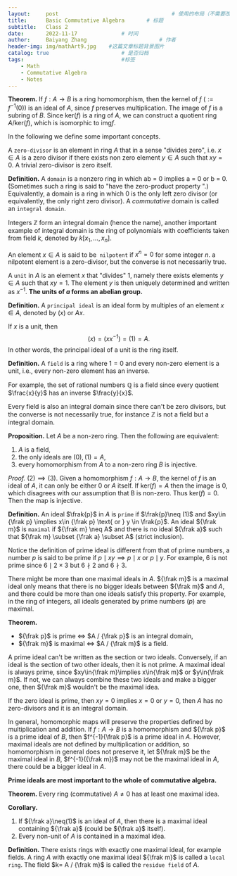 ```yaml
---
layout:     post   				                    # 使用的布局（不需要改）
title:      Basic Commutative Algebra		# 标题 
subtitle:   Class 2
date:       2022-11-17 				# 时间
author:     Baiyang Zhang 						# 作者
header-img: img/mathArt9.jpg 	#这篇文章标题背景图片
catalog: true 						# 是否归档
tags:								#标签
    - Math
    - Commutative Algebra
    - Notes
---
```


**Theorem.** If $f:A\to B$ is a ring homomorphism, then the kernel of $f$ ($:= f^{-1}(0)$) is an ideal of $A$, since $f$ preserves multiplication. The image of $f$ is a subring of $B$. Since $\text{ker}(f)$ is a ring of $A$, we can construct a quotient ring $A / \text{ker}(f)$, which is isomorphic to $\text{img} f$.

In the following we define some important concepts. 

A `zero-divisor` is an element in ring $A$ that in a sense "divides zero", i.e. $x\in A$ is a zero divisor if there exists non zero element $y\in A$ such that $xy=0$. A trivial zero-divisor is zero itself.

**Definition.** A `domain` is a nonzero ring in which ab = 0 implies a = 0 or b = 0. (Sometimes such a ring is said to "have the zero-product property ".) Equivalently, a domain is a ring in which 0 is the only left zero divisor (or equivalently, the only right zero divisor). A *commutative* domain is called an `integral domain`.

Integers $\mathbb{Z}$ form an integral domain (hence the name), another important example of integral domain is the ring of polynomials with coefficients taken from field $k$, denoted by $k[x_{1},\dots,x_{n}]$.

An element $x\in A$ is said to be` nilpotent` if $x^n = 0$ for some integer $n$. a nilpotent element is a zero-divisor, but the converse is not necessarily true. 

A `unit` in $A$ is an element $x$ that "divides" 1, namely there exists elements  $y\in A$ such that $xy=1$. The element $y$ is then uniquely determined and written as $x^{-1}$. **The units of $a$ forms an abelian group.** 

**Definition.** A `principal ideal` is an ideal form by multiples of an element $x\in A$, denoted by $(x)$ or $Ax$. 

If $x$ is a unit, then 
$$
(x) = (x x^{-1}) = (1) = A.
$$
In other words, the principal ideal of a unit is the ring itself. 

**Definition.** A `field` is a ring where $1 = 0$ and every non-zero element is a unit, i.e., every non-zero element has an inverse. 

For example, the set of rational numbers $\mathbb{Q}$ is a field since every quotient $\frac{x}{y}$ has an inverse $\frac{y}{x}$. 

Every field is also an integral domain since there can't be zero divisors, but the converse is not necessarily true, for instance $\mathbb{Z}$ is not a field but a integral domain.

**Proposition.** Let $A$ be a non-zero ring. Then the following are equivalent:
1. $A$ is a field,
2. the only ideals are $(0),(1)=A$,
3. every homomorphism from $A$ to a non-zero ring $B$ is injective. 

*Proof.*  $(2)\implies(3)$. Given a homomorphism $f: A\to B$, the kernel of $f$ is an ideal of $A$, it can only be either $0$ or $A$ itself. If $\text{ker}(f) = A$ then the image is 0, which disagrees with our assumption that B is non-zero. Thus $\text{ker}(f)=0$. Then the map is injective.

**Definition.** An ideal $\frak{p}$ in $A$ is `prime` if $\frak{p}\neq (1)$ and $xy\in {\frak p} \implies x\in {\frak p} \text{ or } y \in \frak{p}$. An ideal ${\frak m}$ is `maximal` if ${\frak m} \neq A$ and there is no ideal ${\frak a}$ such that ${\frak m} \subset {\frak a} \subset A$ (strict inclusion). 

Notice the definition of prime ideal is different from that of prime numbers, a number $p$ is said to be prime if $p \mid xy\implies p\mid x \text{ or } p\mid y$. For example, 6 is not prime since $6\mid 2\times 3$ but $6\nmid 2$ and $6\nmid 3$. 

There might be more than one maximal ideals in $A$. ${\frak m}$ is a maximal ideal only means that there is no bigger ideals between ${\frak m}$ and $A$, and there could be more than one ideals satisfy this property. For example, in the ring of integers, all ideals generated by prime numbers $(p)$ are maximal. 

**Theorem.**
- ${\frak p}$ is prime $\Leftrightarrow$  $A / {\frak p}$ is an integral domain,
- ${\frak m}$ is maximal $\Leftrightarrow$  $A / {\frak m}$ is a field.

A prime ideal can't be written as the section or two ideals. Conversely, if an ideal is the section of two other ideals, then it  is not prime. A maximal ideal is always prime, since $xy\in{\frak m}\implies x\in{\frak m}$ or $y\in{\frak m}$. If not, we can always combine these two ideals and make a bigger one, then ${\frak m}$ wouldn't be the maximal idea. 

If the zero ideal is prime, then $xy=0$ implies $x=0$ or $y=0$, then $A$ has no zero-divisors and it is an integral domain.

In general, homomorphic maps will preserve the properties defined by multiplication and addition. If $f:A\to B$ is a homomorphism and ${\frak p}$ is a prime ideal of $B$, then $f^{-1}{\frak p}$ is a prime ideal in $A$. However, maximal ideals are not defined by multiplication or addition, so homomorphism in general does not preserve it, let ${\frak m}$ be the maximal ideal in $B$, $f^{-1}({\frak m})$ may not be the maximal ideal in $A$, there could be a bigger ideal in $A$.  

**Prime ideals are most important to the whole of commutative algebra.** 

**Theorem.** Every ring (commutative) $A\neq {0}$ has at least one maximal idea. 

**Corollary.** 
1. If ${\frak a}\neq(1)$ is an ideal of $A$, then there is a maximal ideal containing ${\frak a}$ (could be ${\frak a}$ itself). 
2. Every non-unit of $A$ is contained in a maximal idea. 

**Definition.** There exists rings with exactly one maximal ideal, for example fields. A ring $A$ with exactly one maximal ideal ${\frak m}$ is called a `local ring`. The field $k= A / {\frak m}$ is called the `residue field` of $A$. 




